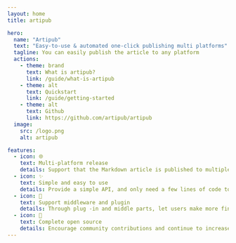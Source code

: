 ```yaml
---
layout: home
title: artipub

hero:
  name: "Artipub"
  text: "Easy-to-use & automated one-click publishing multi platforms"
  tagline: You can easily publish the article to any platform
  actions:
    - theme: brand
      text: What is artipub?
      link: /guide/what-is-artipub
    - theme: alt
      text: Quickstart
      link: /guide/getting-started
    - theme: alt
      text: Github
      link: https://github.com/artipub/artipub
  image:
    src: /logo.png
    alt: artipub

features:
  - icon: 🌐
    text: Multi-platform release
    details: Support that the Markdown article is published to multiple mainstream any platforms, including but not limited to Notion, Medium, Dev.to, etc.
  - icon: ✨
    text: Simple and easy to use
    details: Provide a simple API, and only need a few lines of code to implement the article release.
  - icon: 🔌
    text: Support middleware and plugin
    details: Through plug -in and middle parts, let users make more fine -grained control processing and release processes.
  - icon: 📖
    text: Complete open source
    details: Encourage community contributions and continue to increase new platform support and functions.
---
```

